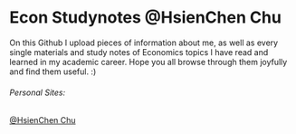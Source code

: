 # Econ Studynotes @HsienChen Chu

On this Github I upload pieces of information about me, as well as every single materials and study notes of Economics topics I have read and learned in my academic career. Hope you all browse through them joyfully and find them useful. :)

###### Personal Sites:
[@HsienChen Chu](https://sites.google.com/view/hsienchenchu/home)


